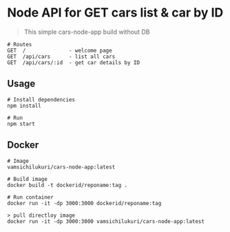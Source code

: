 # Node API for GET cars list & car by ID

> This simple cars-node-app build without DB

```
# Routes
GET  /              - welcome page
GET  /api/cars      - list all cars
GET  /api/cars/:id  - get car details by ID

```

## Usage

```
# Install dependencies
npm install

# Run
npm start

```

## Docker

```
# Image
vamsichilukuri/cars-node-app:latest

# Build image
docker build -t dockerid/reponame:tag .

# Run container
docker run -it -dp 3000:3000 dockerid/reponame:tag

> pull directloy image
docker run -it -dp 3000:3000 vamsichilukuri/cars-node-app:latest

```
